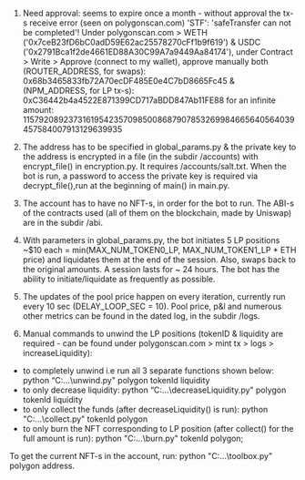 1. Need approval: seems to expire once a month - without approval the tx-s receive error (seen on polygonscan.com) 
  'STF': 'safeTransfer can not be completed'!
  Under polygonscan.com > WETH ('0x7ceB23fD6bC0adD59E62ac25578270cFf1b9f619') & USDC ('0x2791Bca1f2de4661ED88A30C99A7a9449Aa84174'),
  under Contract > Write > Approve (connect to my wallet), approve manually both
  (ROUTER_ADDRESS, for swaps): 0x68b3465833fb72A70ecDF485E0e4C7bD8665Fc45 & (NPM_ADDRESS, for LP tx-s): 0xC36442b4a4522E871399CD717aBDD847Ab11FE88
  for an infinite amount: 115792089237316195423570985008687907853269984665640564039457584007913129639935
  
2. The address has to be specified in global_params.py & the private key to the address is encrypted in a file (in the subdir /accounts)
    with encrypt_file() in encryption.py. It requires /accounts/salt.txt. When the bot is run, a password to access the private key is required
    via decrypt_file(),run at the beginning of main() in main.py.
  
3. The account has to have no NFT-s, in order for the bot to run. The ABI-s of the contracts used (all of them on the blockchain, made by Uniswap)
    are in the subdir /abi.

 
4.  With parameters in global_params.py, the bot initiates 5 LP positions ~$10 each = min(MAX_NUM_TOKEN0_LP, MAX_NUM_TOKEN1_LP * ETH price)
    and liquidates them at the end of the session. Also, swaps back to the original amounts. A session lasts for ~ 24 hours.
    The bot has the ability to initiate/liquidate as frequently as possible.
    
5. The updates of the pool price happen on every iteration, currently run every 10 sec (DELAY_LOOP_SEC = 10).
     Pool price, p&l and numerous other metrics can be found in the dated log, in the subdir /logs.

 
6. Manual commands to unwind the LP positions (tokenID & liquidity are required - can be found under polygonscan.com > mint tx > logs > increaseLiquidity):
  - to completely unwind i.e run all 3 separate functions shown below: python “C:\...\unwind.py" polygon tokenId liquidity
  - to only decrease liquidity: python “C:\...\decreaseLiquidity.py" polygon tokenId liquidity
  - to only collect the funds (after decreaseLiquidity() is run): python "C:\...\collect.py" tokenId polygon
  - to only burn the NFT corresponding to LP position (after collect() for the full amount is run): python "C:\...\burn.py" tokenId polygon;

  To get the current NFT-s in the account, run: python "C:\...\toolbox.py" polygon address.
